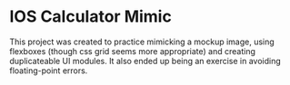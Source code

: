 # IOS Calculator Mimic
This project was created to practice mimicking a mockup image, using flexboxes (though css grid seems more appropriate) and creating duplicateable UI modules. It also ended up being an exercise in avoiding floating-point errors.
